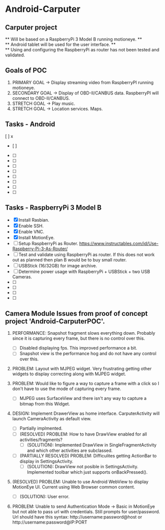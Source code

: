 # Android-Carputer

## Carputer project

** Will be based on a RaspberryPi 3 Model B running motioneye. **  <br />
** Android tablet will be used for the user interface. **  <br />
** Using and configuring the RaspberryPi as router has not been tested and validated.

## Goals of POC
1.  PRIMARY GOAL -> Display streaming video from RaspberryPI running motioneye.
2.  SECONDARY GOAL -> Display of OBD-II/CANBUS data.  RaspberryPI will connect to OBD-II/CANBUS.
3.  STRETCH GOAL -> Play music.
4.  STRETCH GOAL -> Location services.  Maps.

##  Tasks - Android
[ ] x
- [ ]
- [ ]
- [ ]
- [ ]
- [ ]
- [ ]
- [ ]
- [ ]
- [ ]

##  Tasks - RaspberryPi 3 Model B
- [x]  Install Rasbian.
- [x]  Enable SSH.
- [x]  Enable VNC.
- [x]  Install MotionEye.
- [ ]  Setup RaspberryPi as Router.  https://www.instructables.com/id/Use-Raspberry-Pi-3-As-Router/
- [ ]  Test and validate using RaspberryPi as router.  If this does not work out as planned then plan B would be to buy small router.
- [ ]  USBStick (16/32GB) for image archive.
- [ ]  Determine power usage with RaspberryPi + USBStick + two USB Cameras.
- [ ]
- [ ]
- [ ]
- [ ]

## Camera Module Issues from proof of concept project 'Android-CarputerPOC'.
1. PERFORMANCE:  Snapshot fragment slows everything down. Probably since it is capturing every frame, but there is no control over this.
	- [ ]  Disabled displaying fps.  This improved performance a bit.
	- [ ]  Snapshot view is the performance hog and do not have any control over this.

2. PROBLEM:  Layout with MJPEG widget.  Very frustrating getting other widgets to display correcting along with MJPEG widget.

3. PROBLEM:  Would like to figure a way to capture a frame with a click so I don't have to use the mode of capturing every frame. 
	- [ ]  MJPEG uses SurfaceView and there isn't any way to capture a bitmap from this Widget.
	
4. DESIGN:  Implement DrawerView as home interface.  CarputerActivity will launch CameraActivity as default view.
	- [ ]  Partially implmented.
	- [ ]  (RESOLVED) PROBLEM:  How to have DrawView enabled for all activities/fragments?  
		- [ ]  (SOLUTION): Implemented DrawView in SingleFragmentActivity and which other activities are subclassed.
	- [ ]  (PARTIALLY RESOLVED) PROBLEM:  Difficulites getting ActionBar to display in SettingsActivity.
		- [ ]  (SOLUTION): DrawView not posible in SettingsActivity.  Implemented toolbar which just supports onBackPressed(). 

5. (RESOLVED) PROBLEM:  Unable to use Android WebView to display MotionEye UI.  Current using Web Browser common content.
	- [ ]  (SOLUTION):  User error.

6. PROBLEM:  Unable to send Authentication Mode -> Basic in MotionEye but not able to pass url with credentials.  Still prompts for user/password.
Url should have this syntax:  http://username:password@host or http://username:password@IP:PORT


 
 
 
 
 
 
 
 
 
 
 
 
 
 
 
 
 
 
 
 
 
 
 
 
 
 
 